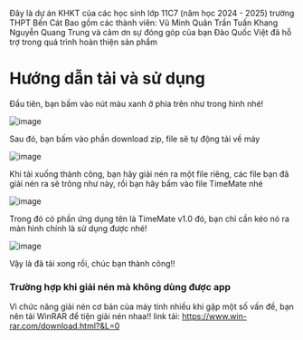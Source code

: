 Đây là dự án KHKT của các học sinh lớp 11C7 (năm học 2024 - 2025) trường THPT Bến Cát
Bao gồm các thành viên:
Vũ Minh Quân 
Trần Tuấn Khang
Nguyễn Quang Trung
và cảm ơn sự đóng góp của bạn Đào Quốc Việt đã hỗ trợ trong quá trình hoàn thiện sản phẩm

<h1>Hướng dẫn tải và sử dụng</h1>

Đầu tiên, bạn bấm vào nút màu xanh ở phía trên như trong hình nhé!

![image](https://github.com/user-attachments/assets/57d52e62-52ee-4bae-808b-455beb65a8ca)

Sau đó, bạn bấm vào phần download zip, file sẽ tự động tải về máy

![image](https://github.com/user-attachments/assets/eca0520e-9c6c-490c-9345-1a61349814f7)

Khi tải xuống thành công, bạn hãy giải nén ra một file riêng, các file bạn đã giải nén ra sẽ trông như này, rồi bạn hãy bấm vào file TimeMate nhé

![image](https://github.com/user-attachments/assets/81967590-016d-4f54-9fc4-5e1edf870a5c)

Trong đó có phần ứng dụng tên là TimeMate v1.0 đó, bạn chỉ cần kéo nó ra màn hình chính là sử dụng được nhé!

![image](https://github.com/user-attachments/assets/f5f11329-97a6-4e05-ae3b-a8f2774fdf6b)

Vậy là đã tải xong rồi, chúc bạn thành công!!

<h3> Trường hợp khi giải nén mà không dùng được app </h3>

Vì chức năng giải nén cơ bản của máy tính nhiều khi gặp một số vấn đề, bạn nên tải WinRAR để tiện giải nén nhaa!!
link tải: https://www.win-rar.com/download.html?&L=0
